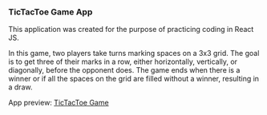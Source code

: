 ### TicTacToe Game App

This application was created for the purpose of practicing coding in React JS.

In this game, two players take turns marking spaces on a 3x3 grid. The goal is to get three of their marks in a row, either horizontally, vertically, or diagonally, before the opponent does. The game ends when there is a winner or if all the spaces on the grid are filled without a winner, resulting in a draw.

App preview: [TicTacToe Game](https://alkeev-tictactoe.netlify.app/)
